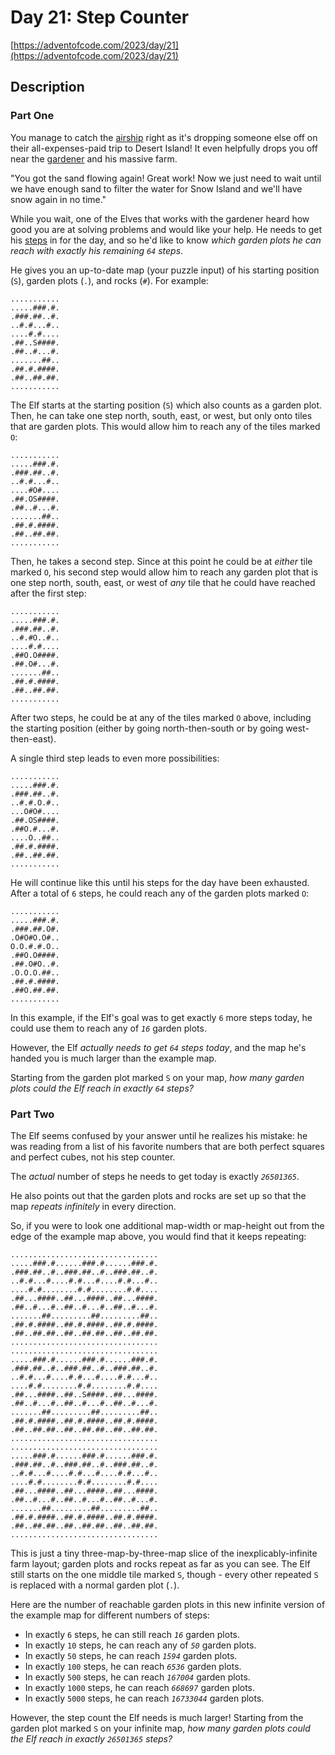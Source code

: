 # Day 21: Step Counter

[https://adventofcode.com/2023/day/21](https://adventofcode.com/2023/day/21)

## Description

### Part One

You manage to catch the [airship](https://adventofcode.com/2023/day/7) right as it's dropping someone else off on their all-expenses-paid trip to Desert Island! It even helpfully drops you off near the [gardener](https://adventofcode.com/2023/day/5) and his massive farm.

"You got the sand flowing again! Great work! Now we just need to wait until we have enough sand to filter the water for Snow Island and we'll have snow again in no time."

While you wait, one of the Elves that works with the gardener heard how good you are at solving problems and would like your help. He needs to get his [steps](https://en.wikipedia.org/wiki/Pedometer) in for the day, and so he'd like to know _which garden plots he can reach with exactly his remaining `64` steps_.

He gives you an up-to-date map (your puzzle input) of his starting position (`S`), garden plots (`.`), and rocks (`#`). For example:

    ...........
    .....###.#.
    .###.##..#.
    ..#.#...#..
    ....#.#....
    .##..S####.
    .##..#...#.
    .......##..
    .##.#.####.
    .##..##.##.
    ...........


The Elf starts at the starting position (`S`) which also counts as a garden plot. Then, he can take one step north, south, east, or west, but only onto tiles that are garden plots. This would allow him to reach any of the tiles marked `O`:

    ...........
    .....###.#.
    .###.##..#.
    ..#.#...#..
    ....#O#....
    .##.OS####.
    .##..#...#.
    .......##..
    .##.#.####.
    .##..##.##.
    ...........


Then, he takes a second step. Since at this point he could be at _either_ tile marked `O`, his second step would allow him to reach any garden plot that is one step north, south, east, or west of _any_ tile that he could have reached after the first step:

    ...........
    .....###.#.
    .###.##..#.
    ..#.#O..#..
    ....#.#....
    .##O.O####.
    .##.O#...#.
    .......##..
    .##.#.####.
    .##..##.##.
    ...........


After two steps, he could be at any of the tiles marked `O` above, including the starting position (either by going north-then-south or by going west-then-east).

A single third step leads to even more possibilities:

    ...........
    .....###.#.
    .###.##..#.
    ..#.#.O.#..
    ...O#O#....
    .##.OS####.
    .##O.#...#.
    ....O..##..
    .##.#.####.
    .##..##.##.
    ...........


He will continue like this until his steps for the day have been exhausted. After a total of `6` steps, he could reach any of the garden plots marked `O`:

    ...........
    .....###.#.
    .###.##.O#.
    .O#O#O.O#..
    O.O.#.#.O..
    .##O.O####.
    .##.O#O..#.
    .O.O.O.##..
    .##.#.####.
    .##O.##.##.
    ...........


In this example, if the Elf's goal was to get exactly `6` more steps today, he could use them to reach any of _`16`_ garden plots.

However, the Elf _actually needs to get `64` steps today_, and the map he's handed you is much larger than the example map.

Starting from the garden plot marked `S` on your map, _how many garden plots could the Elf reach in exactly `64` steps?_

### Part Two

The Elf seems confused by your answer until he realizes his mistake: he was reading from a <span title="Next up: 729.">list</span> of his favorite numbers that are both perfect squares and perfect cubes, not his step counter.

The _actual_ number of steps he needs to get today is exactly _`26501365`_.

He also points out that the garden plots and rocks are set up so that the map _repeats infinitely_ in every direction.

So, if you were to look one additional map-width or map-height out from the edge of the example map above, you would find that it keeps repeating:

    .................................
    .....###.#......###.#......###.#.
    .###.##..#..###.##..#..###.##..#.
    ..#.#...#....#.#...#....#.#...#..
    ....#.#........#.#........#.#....
    .##...####..##...####..##...####.
    .##..#...#..##..#...#..##..#...#.
    .......##.........##.........##..
    .##.#.####..##.#.####..##.#.####.
    .##..##.##..##..##.##..##..##.##.
    .................................
    .................................
    .....###.#......###.#......###.#.
    .###.##..#..###.##..#..###.##..#.
    ..#.#...#....#.#...#....#.#...#..
    ....#.#........#.#........#.#....
    .##...####..##..S####..##...####.
    .##..#...#..##..#...#..##..#...#.
    .......##.........##.........##..
    .##.#.####..##.#.####..##.#.####.
    .##..##.##..##..##.##..##..##.##.
    .................................
    .................................
    .....###.#......###.#......###.#.
    .###.##..#..###.##..#..###.##..#.
    ..#.#...#....#.#...#....#.#...#..
    ....#.#........#.#........#.#....
    .##...####..##...####..##...####.
    .##..#...#..##..#...#..##..#...#.
    .......##.........##.........##..
    .##.#.####..##.#.####..##.#.####.
    .##..##.##..##..##.##..##..##.##.
    .................................


This is just a tiny three-map-by-three-map slice of the inexplicably-infinite farm layout; garden plots and rocks repeat as far as you can see. The Elf still starts on the one middle tile marked `S`, though - every other repeated `S` is replaced with a normal garden plot (`.`).

Here are the number of reachable garden plots in this new infinite version of the example map for different numbers of steps:

*   In exactly `6` steps, he can still reach _`16`_ garden plots.
*   In exactly `10` steps, he can reach any of _`50`_ garden plots.
*   In exactly `50` steps, he can reach _`1594`_ garden plots.
*   In exactly `100` steps, he can reach _`6536`_ garden plots.
*   In exactly `500` steps, he can reach _`167004`_ garden plots.
*   In exactly `1000` steps, he can reach _`668697`_ garden plots.
*   In exactly `5000` steps, he can reach _`16733044`_ garden plots.

However, the step count the Elf needs is much larger! Starting from the garden plot marked `S` on your infinite map, _how many garden plots could the Elf reach in exactly `26501365` steps?_

